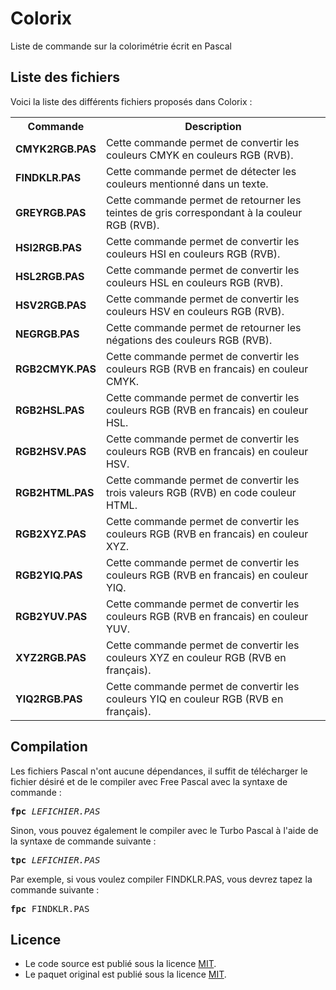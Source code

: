 # Colorix
Liste de commande sur la colorimétrie écrit en Pascal

<h2>Liste des fichiers</h2>

Voici la liste des différents fichiers proposés dans Colorix :

<table>
  <tr>
    <th>Commande</th>
    <th>Description</th>
   </tr>
   <tr>
     <td><b>CMYK2RGB.PAS</b></td>
     <td>Cette commande permet de convertir les couleurs CMYK en couleurs RGB (RVB).</td>
   </tr>
   <tr>
     <td><b>FINDKLR.PAS</b></td>
    <td>Cette commande permet de détecter les couleurs mentionné dans un texte.</td>
  </tr>
  <tr>
     <td><b>GREYRGB.PAS</b></td>
     <td>Cette commande permet de retourner les teintes de gris correspondant à la couleur RGB (RVB).</td>
  </td>
  <tr>
     <td><b>HSI2RGB.PAS</b></td>
     <td>Cette commande permet de convertir les couleurs HSI en couleurs RGB (RVB).</td>
  </tr>
  <tr>
     <td><b>HSL2RGB.PAS</b></td>
     <td>Cette commande permet de convertir les couleurs HSL en couleurs RGB (RVB).</td>
  </tr>  
  <tr>
     <td><b>HSV2RGB.PAS</b></td>
     <td>Cette commande permet de convertir les couleurs HSV en couleurs RGB (RVB).</td>
  </tr>
  <tr>
     <td><b>NEGRGB.PAS</b></td>
     <td>Cette commande permet de retourner les négations des couleurs RGB (RVB).</td>
  </tr>
  <tr> 
    <td><b>RGB2CMYK.PAS</b></td>
    <td>Cette commande permet de convertir les couleurs RGB (RVB en francais) en couleur CMYK.</td>
  </tr>	
   <tr>
     <td><b>RGB2HSL.PAS</b></td>
     <td>Cette commande permet de convertir les couleurs RGB (RVB en francais) en couleur HSL.</td>
   </tr>
  <tr>
     <td><b>RGB2HSV.PAS</b></td>
     <td>Cette commande permet de convertir les couleurs RGB (RVB en francais) en couleur HSV.</td>
   </tr>
	<tr>
		<td><b>RGB2HTML.PAS</b></td>
		<td>Cette commande permet de convertir les trois valeurs RGB (RVB) en code couleur HTML.</td>
	</tr>
   <tr> 
    <td><b>RGB2XYZ.PAS</b></td>
    <td>Cette commande permet de convertir les couleurs RGB (RVB en francais) en couleur XYZ.</td>
  </tr>		
  <tr> 
    <td><b>RGB2YIQ.PAS</b></td>
    <td>Cette commande permet de convertir les couleurs RGB (RVB en francais) en couleur YIQ.</td>
  </tr>	
  <tr> 
    <td><b>RGB2YUV.PAS</b></td>
    <td>Cette commande permet de convertir les couleurs RGB (RVB en francais) en couleur YUV.</td>
  </tr>
  <tr> 
    <td><b>XYZ2RGB.PAS</b></td>
    <td>Cette commande permet de convertir les couleurs XYZ en couleur RGB (RVB en français).</td>
  </tr>
  <tr>
    <td><b>YIQ2RGB.PAS</b></td>
    <td>Cette commande permet de convertir les couleurs YIQ en couleur RGB (RVB en français).</td>
</table>

<h2>Compilation</h2>
	
Les fichiers Pascal n'ont aucune dépendances, il suffit de télécharger le fichier désiré et de le compiler avec Free Pascal avec la syntaxe de commande  :

<pre><b>fpc</b> <i>LEFICHIER.PAS</i></pre>
	
Sinon, vous pouvez également le compiler avec le Turbo Pascal à l'aide de la syntaxe de commande suivante :	

<pre><b>tpc</b> <i>LEFICHIER.PAS</i></pre>
	
Par exemple, si vous voulez compiler FINDKLR.PAS, vous devrez tapez la commande suivante :

<pre><b>fpc</b> FINDKLR.PAS</pre>

<h2>Licence</h2>
<ul>
 <li>Le code source est publié sous la licence <a href="https://github.com/gladir/Colorix/blob/main/LICENSE">MIT</a>.</li>
 <li>Le paquet original est publié sous la licence <a href="https://github.com/gladir/Colorix/blob/main/LICENSE">MIT</a>.</li>
</ul>
